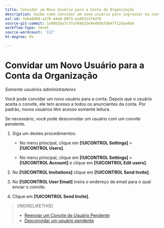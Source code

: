 ```yaml
---
title: Convidar um Novo Usuário para a Conta da Organização
description: Saiba como convidar um novo usuário para ingressar na conta.
exl-id: 5aba8db8-a27b-44a0-88f3-ea49311f4d76
source-git-commit: 1a98b3ba7c37a768825e9e48db7d847f12daa9a0
workflow-type: tm+mt
source-wordcount: '117'
ht-degree: 0%

---
```


# Convidar um Novo Usuário para a Conta da Organização

*Somente usuários administradores*

Você pode convidar um novo usuário para a conta. Depois que o usuário aceita o convite, ele tem acesso a todos os anunciantes da conta. Por padrão, novos usuários têm acesso somente leitura.

Se necessário, você pode desconvidar um usuário com um convite pendente.

1. Siga um destes procedimentos:

   * No menu principal, clique em **[!UICONTROL Settings]** > **[!UICONTROL Users]**.

   * No menu principal, clique em **[!UICONTROL Settings]** > **[!UICONTROL Account]** e clique em **[!UICONTROL Edit users]**.

1. No **[!UICONTROL Invitations]** clique em **[!UICONTROL Send Invite]**.

1. No **[!UICONTROL User Email]** insira o endereço de email para o qual enviar o convite.

1. Clique em **[!UICONTROL Send Invite]**.

>[!MORELIKETHIS]
>
>* [Reenviar um Convite de Usuário Pendente](user-resend-invite.md)
>* [Desconvidar um usuário pendente](user-uninvite.md)


<!-- >* [Edit User Permissions or Delete a User](user-edit.md) -->
